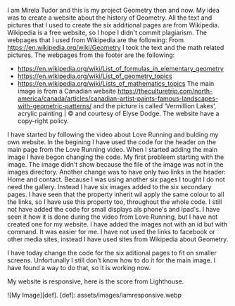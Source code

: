 
I am Mirela Tudor and this is my project Geometry then and now.
My idea was to create a website about the history of Geometry. All the text and pictures that I used to create the six additional pages are from Wikipedia. Wikipedia is a free website, so I hope I didn't commit plagiarism. The webpages that I used from Wikipedia are the following:
From https://en.wikipedia.org/wiki/Geometry I took the text and the math related pictures. The webpages from the footer are the following:
- https://en.wikipedia.org/wiki/List_of_formulas_in_elementary_geometry
- https://en.wikipedia.org/wiki/List_of_geometry_topics
- https://en.wikipedia.org/wiki/Lists_of_mathematics_topics
The main image is from a Canadian website https://theculturetrip.com/north-america/canada/articles/canadian-artist-paints-famous-landscapes-with-geometric-patterns/ and the picture is called ‘Vermillion Lakes’, acrylic painting | © and courtesy of Elyse Dodge. The website have a copy-right policy. 

I have started by following the video about Love Running and bulding my own website.
In the begining I have used the code for the header on the main page from the Love Running video.
When I started adding the main image I have begon changing the code. My first probleem starting with the image. The image didn't show because the file of the image was not in the images directory.
Another change was to have only two links in the header: Home and contact. Because I was using another six pages I tought I do not need the gallery. Instead I have six images added to the six secondary pages. 
I have seen that the property inherit wil apply the same colour to all the links, so I have use this property too, throughout the whole code.
I still not have added the code for small displays als phone's and ipad's. I have seen it how it is done during the video from Love Running, but I have not created one for my website.
I have added the images not with an id but with <img> command. It was easier for me.
I have not used the links to facebook or other media sites, instead I have used sites from Wikipedia about Geometry.     

I have today change the code for the six aditional pages to fit on smaller screens. Unfortunally I still don't know how to do it for the main image. I have found a way to do that, so it is working now.

My website is responsive, here is the score from Lighthouse.

![My Image][def].
[def]: assets/images/iamresponsive.webp
